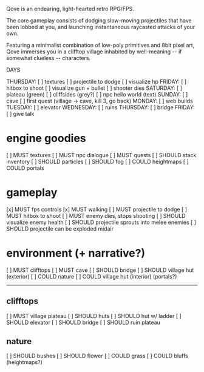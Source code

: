 
Qove is an endearing, light-hearted retro RPG/FPS.

The core gameplay consists of dodging slow-moving projectiles that have been lobbed at you,
and launching instantaneous raycasted attacks of your own.

Featuring a minimalist combination of low-poly primitives and 8bit pixel art, Qove immerses
you in a clifftop village inhabited by well-meaning -- if somewhat clueless -- characters.


DAYS

THURSDAY:
    [ ] textures
    [ ] projectile to dodge
    [ ] visualize hp
FRIDAY:
    [ ] hitbox to shoot
    [ ] visualize gun + bullet
    [ ] shooter dies
SATURDAY:
    [ ] plateau (green)
    [ ] cliffsides (grey?)
    [ ] npc hello world (text)
SUNDAY:
    [ ] cave
    [ ] first quest (village -> cave, kill 3, go back)
MONDAY:
    [ ] web builds
TUESDAY:
    [ ] elevator
WEDNESDAY:
    [ ] ruins
THURSDAY:
    [ ] bridge
FRIDAY:
    [ ] give talk


# engine goodies
[ ] MUST   textures
[ ] MUST   npc dialogue
[ ] MUST   quests
[ ] SHOULD stack inventory
[ ] SHOULD particles
[ ] SHOULD fog
[ ] COULD  heightmaps
[ ] COULD  portals

# gameplay
[x] MUST   fps controls
[x] MUST   walking
[ ] MUST   projectile to dodge
[ ] MUST   hitbox to shoot
[ ] MUST   enemy dies, stops shooting
[ ] SHOULD visualize enemy health
[ ] SHOULD projectile sprouts into melee enemies
[ ] SHOULD projectile can be exploded midair

# environment (+ narrative?)
[ ] MUST   clifftops
[ ] MUST   cave
[ ] SHOULD bridge
[ ] SHOULD village hut (exterior)
[ ] COULD  nature
[ ] COULD  village hut (interior) (portals?)


---

## clifftops
[ ] MUST   village plateau
[ ] SHOULD huts
[ ] SHOULD hut w/ ladder
[ ] SHOULD elevator
[ ] SHOULD bridge
[ ] SHOULD ruin plateau

## nature
[ ] SHOULD bushes
[ ] SHOULD flower
[ ] COULD  grass
[ ] COULD  bluffs (heightmaps?)
